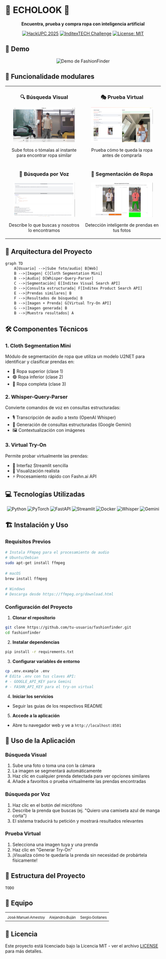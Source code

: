 # 👕 ECHOLOOK 👖

<div align="center">

**Encuentra, prueba y compra ropa con inteligencia artificial**

[![HackUPC 2025](https://img.shields.io/badge/HackUPC-2025-blue)](https://hackupc.com)
[![InditexTECH Challenge](https://img.shields.io/badge/InditexTECH-Challenge-orange)](https://inditex.com)
[![License: MIT](https://img.shields.io/badge/License-MIT-yellow.svg)](https://opensource.org/licenses/MIT)

</div>

## 📸 Demo

<div align="center">

![Demo de FashionFinder](https://via.placeholder.com/800x400?text=FashionFinder+Demo)

</div>

## 🌟 Funcionalidade modulares

<table>
  <tr>
    <td width="50%">
      <h3 align="center">🔍 Búsqueda Visual</h3>
      <p align="center">
        <img src="../img/camara.png" width="200">
      </p>
      <p align="center">Sube fotos o tómalas al instante para encontrar ropa similar</p>
    </td>
    <td width="50%">
      <h3 align="center">🎭 Prueba Virtual</h3>
      <p align="center">
        <img src="../img/fashIA.png" width="200">
      </p>
      <p align="center">Prueba cómo te queda la ropa antes de comprarla</p>
    </td>
  </tr>
  <tr>
    <td width="50%">
      <h3 align="center">🎤 Búsqueda por Voz</h3>
      <p align="center">
        <img src="../img/whisper2.png" width="200">
      </p>
      <p align="center">Describe lo que buscas y nosotros lo encontramos</p>
    </td>
    <td width="50%">
      <h3 align="center">👗 Segmentación de Ropa</h3>
      <p align="center">
        <img src="../img/cloth-segmentation.png" width="200">
      </p>
      <p align="center">Detección inteligente de prendas en tus fotos</p>
    </td>
  </tr>
</table>

## 🚀 Arquitectura del Proyecto

```mermaid
graph TD
    A[Usuario] -->|Sube foto/audio| B[Web]
    B -->|Imagen| C[Cloth Segmentation Mini]
    B -->|Audio| D[Whisper-Query-Parser]
    C -->|Segmentación| E[Inditex Visual Search API]
    D -->|Consulta estructurada| F[Inditex Product Search API]
    E -->|Prendas similares| B
    F -->|Resultados de búsqueda| B
    B -->|Imagen + Prenda| G[Virtual Try-On API]
    G -->|Imagen generada| B
    B -->|Muestra resultados| A
```

## 🛠️ Componentes Técnicos

### 1. Cloth Segmentation Mini

Módulo de segmentación de ropa que utiliza un modelo U2NET para identificar y clasificar prendas en:

- 🔴 Ropa superior (clase 1)
- 🟢 Ropa inferior (clase 2)
- 🔵 Ropa completa (clase 3)

### 2. Whisper-Query-Parser

Convierte comandos de voz en consultas estructuradas:

- 🎙️ Transcripción de audio a texto (OpenAI Whisper)
- 🧠 Generación de consultas estructuradas (Google Gemini)
- 🖼️ Contextualización con imágenes

### 3. Virtual Try-On

Permite probar virtualmente las prendas:

- 📱 Interfaz Streamlit sencilla
- 🎯 Visualización realista
- ⚡ Procesamiento rápido con Fashn.ai API

## 💻 Tecnologías Utilizadas

<div align="center">

![Python](https://img.shields.io/badge/Python-3.8+-blue?style=for-the-badge&logo=python)
![PyTorch](https://img.shields.io/badge/PyTorch-1.9+-red?style=for-the-badge&logo=pytorch)
![FastAPI](https://img.shields.io/badge/FastAPI-0.68+-green?style=for-the-badge&logo=fastapi)
![Streamlit](https://img.shields.io/badge/Streamlit-1.0+-orange?style=for-the-badge&logo=streamlit)
![Docker](https://img.shields.io/badge/Docker-20.10+-blue?style=for-the-badge&logo=docker)
![Whisper](https://img.shields.io/badge/Whisper-OpenAI-yellow?style=for-the-badge)
![Gemini](https://img.shields.io/badge/Gemini-Google-blue?style=for-the-badge)

</div>

## 🏗️ Instalación y Uso

### Requisitos Previos

```bash
# Instala FFmpeg para el procesamiento de audio
# Ubuntu/Debian
sudo apt-get install ffmpeg

# macOS
brew install ffmpeg

# Windows
# Descarga desde https://ffmpeg.org/download.html
```

### Configuración del Proyecto

1. **Clonar el repositorio**

```bash
git clone https://github.com/tu-usuario/fashionfinder.git
cd fashionfinder
```

2. **Instalar dependencias**

```bash
pip install -r requirements.txt
```

3. **Configurar variables de entorno**

```bash
cp .env.example .env
# Edita .env con tus claves API:
# - GOOGLE_API_KEY para Gemini
# - FASHN_API_KEY para el try-on virtual
```

4. **Iniciar los servicios**

- Seguir las guias de los respectivos README

5. **Accede a la aplicación**

- Abre tu navegador web y ve a `http://localhost:8501`

## 📱 Uso de la Aplicación

### Búsqueda Visual

1. Sube una foto o toma una con la cámara
2. La imagen se segmentará automáticamente
3. Haz clic en cualquier prenda detectada para ver opciones similares
4. Añade a favoritos o prueba virtualmente las prendas encontradas

### Búsqueda por Voz

1. Haz clic en el botón del micrófono
2. Describe la prenda que buscas (ej. "Quiero una camiseta azul de manga corta")
3. El sistema traducirá tu petición y mostrará resultados relevantes

### Prueba Virtual

1. Selecciona una imagen tuya y una prenda
2. Haz clic en "Generar Try-On"
3. ¡Visualiza cómo te quedaría la prenda sin necesidad de probártela físicamente!

## 🧠 Estructura del Proyecto

```
TODO
```

## 👥 Equipo

<div align="center">
  <table>
    <tr>
      <td align="center">
        <a href="https://github.com/manuamest">
          <sub>José Manuel Amestoy</sub>
        </a>
      </td>
      <td align="center">
        <a href="https://github.com/alejandrobujan">
          <sub>Alejandro Buján</sub>
        </a>
      </td>
      <td align="center">
        <a href="https://github.com/sergio-legazpi">
          <sub>Sergio Gollanes</sub>
        </a>
      </td>
    </tr>
  </table>
</div>

## 📝 Licencia

Este proyecto está licenciado bajo la Licencia MIT - ver el archivo [LICENSE](LICENSE) para más detalles.
